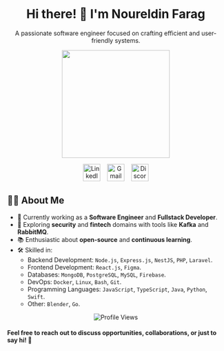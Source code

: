 
<h1 align="center">Hi there! 👋 I'm Noureldin Farag</h1>
<p align="center">A passionate software engineer focused on crafting efficient and user-friendly systems.</p>

<p align="center">
  <img src="https://octodex.github.com/images/baracktocat.jpg" width="250px"/>
</p>
<p align="center">
  <a href="https://www.linkedin.com/in/noureldin-farag-112653217/"><img src="https://www.svgrepo.com/show/354000/linkedin-icon.svg" width="40px" alt="LinkedIn"/></a>
  &nbsp;&nbsp;
  <a href="mailto:noureldinfarag4@gmail.com"><img src="https://www.svgrepo.com/show/353812/google-gmail.svg" width="40px" alt="Gmail"/></a>
  &nbsp;&nbsp;
  <a href="ꈤꂦꀎꋪꍟ꒒ꀸꀤꈤ#2022"><img src="https://www.svgrepo.com/show/353655/discord-icon.svg" width="40px" alt="Discord"/></a>
</p>


## 👨‍💻 About Me  
- 🔭 Currently working as a **Software Engineer** and **Fullstack Developer**.  
- 🌱 Exploring **security** and **fintech** domains with tools like **Kafka** and **RabbitMQ**.  
- 📚 Enthusiastic about **open-source** and **continuous learning**.  
- 🛠️ Skilled in:  
  - Backend Development: `Node.js`, `Express.js`, `NestJS`, `PHP`, `Laravel`.  
  - Frontend Development: `React.js`, `Figma`.  
  - Databases: `MongoDB`, `PostgreSQL`, `MySQL`, `Firebase`.  
  - DevOps: `Docker`, `Linux`, `Bash`, `Git`.  
  - Programming Languages: `JavaScript`, `TypeScript`, `Java`, `Python`, `Swift`.  
  - Other: `Blender`, `Go`.  

<p align="center">
  <img src="https://komarev.com/ghpvc/?username=Noureldin2303&label=Profile%20views&color=6611e9&style=flat" alt="Profile Views"/>
</p>

<h4 align="left">Feel free to reach out to discuss opportunities, collaborations, or just to say hi! 🚀  </h4>

